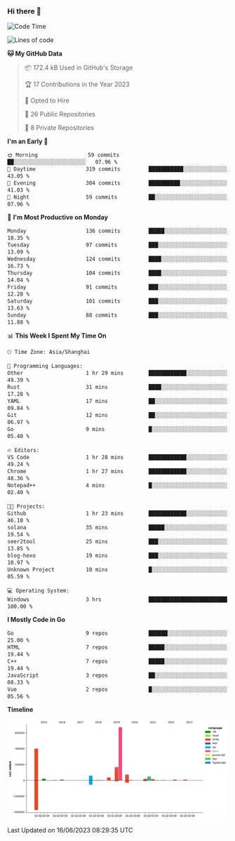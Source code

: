 ### Hi there 👋

<!--
**pinelliar/pinelliar** is a ✨ _special_ ✨ repository because its `README.md` (this file) appears on your GitHub profile.

Here are some ideas to get you started:

- 🔭 I’m currently working on ...
- 🌱 I’m currently learning ...
- 👯 I’m looking to collaborate on ...
- 🤔 I’m looking for help with ...
- 💬 Ask me about ...
- 📫 How to reach me: ...
- 😄 Pronouns: ...
- ⚡ Fun fact: ...
-->

<!--START_SECTION:waka-->
![Code Time](http://img.shields.io/badge/Code%20Time-1%2C053%20hrs%2024%20mins-blue)

![Lines of code](https://img.shields.io/badge/From%20Hello%20World%20I%27ve%20Written-1.5%20million%20lines%20of%20code-blue)

**🐱 My GitHub Data** 

> 📦 172.4 kB Used in GitHub's Storage 
 > 
> 🏆 17 Contributions in the Year 2023
 > 
> 💼 Opted to Hire
 > 
> 📜 26 Public Repositories 
 > 
> 🔑 8 Private Repositories 
 > 
**I'm an Early 🐤** 

```text
🌞 Morning                59 commits          ██░░░░░░░░░░░░░░░░░░░░░░░   07.96 % 
🌆 Daytime                319 commits         ███████████░░░░░░░░░░░░░░   43.05 % 
🌃 Evening                304 commits         ██████████░░░░░░░░░░░░░░░   41.03 % 
🌙 Night                  59 commits          ██░░░░░░░░░░░░░░░░░░░░░░░   07.96 % 
```
📅 **I'm Most Productive on Monday** 

```text
Monday                   136 commits         █████░░░░░░░░░░░░░░░░░░░░   18.35 % 
Tuesday                  97 commits          ███░░░░░░░░░░░░░░░░░░░░░░   13.09 % 
Wednesday                124 commits         ████░░░░░░░░░░░░░░░░░░░░░   16.73 % 
Thursday                 104 commits         ████░░░░░░░░░░░░░░░░░░░░░   14.04 % 
Friday                   91 commits          ███░░░░░░░░░░░░░░░░░░░░░░   12.28 % 
Saturday                 101 commits         ███░░░░░░░░░░░░░░░░░░░░░░   13.63 % 
Sunday                   88 commits          ███░░░░░░░░░░░░░░░░░░░░░░   11.88 % 
```


📊 **This Week I Spent My Time On** 

```text
🕑︎ Time Zone: Asia/Shanghai

💬 Programming Languages: 
Other                    1 hr 29 mins        ████████████░░░░░░░░░░░░░   49.39 % 
Rust                     31 mins             ████░░░░░░░░░░░░░░░░░░░░░   17.28 % 
YAML                     17 mins             ██░░░░░░░░░░░░░░░░░░░░░░░   09.84 % 
Git                      12 mins             ██░░░░░░░░░░░░░░░░░░░░░░░   06.97 % 
Go                       9 mins              █░░░░░░░░░░░░░░░░░░░░░░░░   05.40 % 

🔥 Editors: 
VS Code                  1 hr 28 mins        ████████████░░░░░░░░░░░░░   49.24 % 
Chrome                   1 hr 27 mins        ████████████░░░░░░░░░░░░░   48.36 % 
Notepad++                4 mins              █░░░░░░░░░░░░░░░░░░░░░░░░   02.40 % 

🐱‍💻 Projects: 
Github                   1 hr 23 mins        ████████████░░░░░░░░░░░░░   46.10 % 
solana                   35 mins             █████░░░░░░░░░░░░░░░░░░░░   19.54 % 
seer2tool                25 mins             ███░░░░░░░░░░░░░░░░░░░░░░   13.85 % 
blog-hexo                19 mins             ███░░░░░░░░░░░░░░░░░░░░░░   10.97 % 
Unknown Project          10 mins             █░░░░░░░░░░░░░░░░░░░░░░░░   05.59 % 

💻 Operating System: 
Windows                  3 hrs               █████████████████████████   100.00 % 
```

**I Mostly Code in Go** 

```text
Go                       9 repos             ██████░░░░░░░░░░░░░░░░░░░   25.00 % 
HTML                     7 repos             █████░░░░░░░░░░░░░░░░░░░░   19.44 % 
C++                      7 repos             █████░░░░░░░░░░░░░░░░░░░░   19.44 % 
JavaScript               3 repos             ██░░░░░░░░░░░░░░░░░░░░░░░   08.33 % 
Vue                      2 repos             █░░░░░░░░░░░░░░░░░░░░░░░░   05.56 % 
```



**Timeline**

![Lines of Code chart](https://raw.githubusercontent.com/hycinth22/hycinth22/main/assets/bar_graph.png)


 Last Updated on 16/06/2023 08:29:35 UTC
<!--END_SECTION:waka-->
